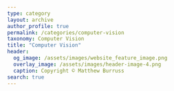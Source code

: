 ```yaml
---
type: category
layout: archive
author_profile: true
permalink: /categories/computer-vision
taxonomy: Computer Vision
title: "Computer Vision"
header:
  og_image: /assets/images/website_feature_image.png
  overlay_image: /assets/images/header-image-4.png
  caption: Copyright © Matthew Burruss
search: true
---
```


<p style="visibility:hidden">Blog posts in category "Computer Vision"</p>